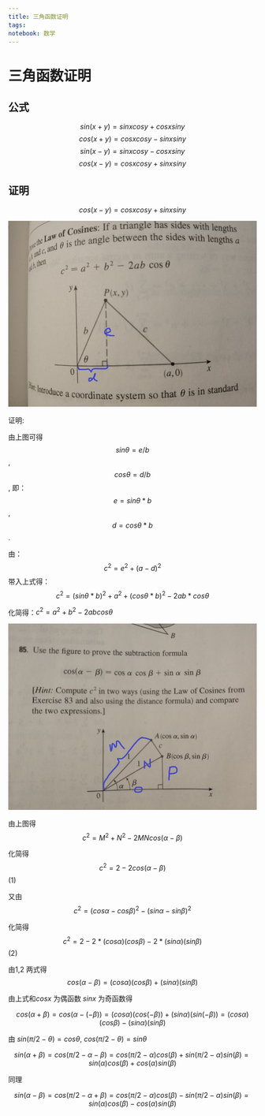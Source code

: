 ```yaml
---
title: 三角函数证明
tags: 
notebook: 数学
---
```

# 三角函数证明

## 公式

$$sin(x+y)=sinxcosy+cosxsiny$$
$$cos(x+y)=cosxcosy-sinxsiny$$
$$sin(x-y)=sinxcosy-cosxsiny$$
$$cos(x-y)=cosxcosy+sinxsiny$$

## 证明

$$cos(x-y)=cosxcosy+sinxsiny$$

![Law of Cosines](./img/law_of_cosines.jpg)

证明:

由上图可得
$$sin\theta = e/b$$,
$$cos\theta = d/b$$,
即：$$e = sin\theta * b$$,
 $$d = cos\theta * b$$.

由：
$$ c^2 = e^2 + (a-d)^2$$
带入上式得：
$$ c^2 = (sin\theta *b )^2+ a^2 + (cos\theta * b)^2 - 2ab*cos\theta $$

化简得：$c^2 = a^2 + b^2 -2abcos\theta$

![](./img/subtraction_formula.jpg)

由上图得
$$c^2 = M^2 + N^2 - 2MNcos(\alpha - \beta)$$

化简得
$$c^2 = 2 - 2cos(\alpha - \beta)$$ (1)

又由
$$c^2 = (cos\alpha - cos\beta)^2 - (sin\alpha - sin\beta)^2$$

化简得
$$c^2 = 2 - 2*(cos\alpha)(cos\beta)-2*(sin\alpha)(sin\beta)$$ (2)

由1,2 两式得
$$cos(\alpha-\beta) = (cos\alpha)(cos\beta) + (sin\alpha)(sin\beta)$$

由上式和$cosx$ 为偶函数 $sinx$ 为奇函数得

$$
cos(\alpha + \beta) =
cos(\alpha - (-\beta)) =
(cos\alpha)(cos(-\beta)) + (sin\alpha)(sin(-\beta)) =
(cos\alpha)(cos\beta) - (sin\alpha)(sin\beta)
$$

由 $sin(\pi/2 - \theta) = cos\theta$, $cos(\pi/2 - \theta) = sin\theta$

$$
sin(\alpha + \beta) =
cos(\pi/2 - \alpha - \beta) =
cos(\pi/2 - \alpha)cos(\beta) + sin(\pi/2-\alpha)sin(\beta) =
sin(\alpha)cos(\beta) + cos(\alpha)sin(\beta)
$$

同理

$$
sin(\alpha - \beta) =
cos(\pi/2 - \alpha + \beta) =
cos(\pi/2 - \alpha)cos(\beta) - sin(\pi/2 - \alpha)sin(\beta) =
sin(\alpha)cos(\beta) - cos(\alpha)sin(\beta)
$$